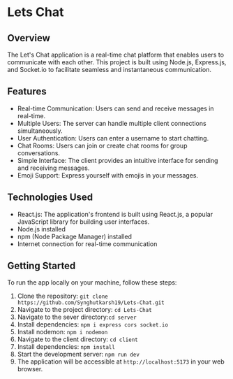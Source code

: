 # Lets Chat

## Overview
The Let's Chat application is a real-time chat platform that enables users to communicate with each other. This project is built using Node.js, Express.js, and Socket.io to facilitate seamless and instantaneous communication.
## Features

- Real-time Communication: Users can send and receive messages in real-time.
- Multiple Users: The server can handle multiple client connections simultaneously.
- User Authentication: Users can enter a username to start chatting.
- Chat Rooms: Users can join or create chat rooms for group conversations.
- Simple Interface: The client provides an intuitive interface for sending and receiving messages.
- Emoji Support: Express yourself with emojis in your messages.

## Technologies Used

- React.js: The application's frontend is built using React.js, a popular JavaScript library for building user interfaces.
- Node.js installed
- npm (Node Package Manager) installed
- Internet connection for real-time communication

## Getting Started

To run the app locally on your machine, follow these steps:

1. Clone the repository: `git clone https://github.com/Synghutkarsh19/Lets-Chat.git`
2. Navigate to the project directory: `cd Lets-Chat`
3. Navigate to the sever directory:`cd server`
4. Install dependencies: `npm i express cors socket.io`
5. Install nodemon: `npm i nodemon`
6. Navigate to the client directory: `cd client`
7. Install dependencies: `npm install`
8. Start the development server: `npm run dev`
9. The application will be accessible at `http://localhost:5173` in your web browser.

